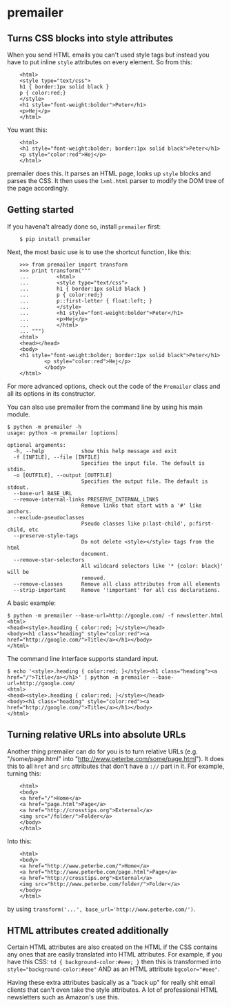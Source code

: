 premailer
=========


Turns CSS blocks into style attributes
--------------------------------------

When you send HTML emails you can't used style tags but instead you
have to put inline `style` attributes on every element. So from this:

        <html>
        <style type="text/css">
        h1 { border:1px solid black }
        p { color:red;}
        </style>
        <h1 style="font-weight:bolder">Peter</h1>
        <p>Hej</p>
        </html>

You want this:

        <html>
        <h1 style="font-weight:bolder; border:1px solid black">Peter</h1>
        <p style="color:red">Hej</p>
        </html>


premailer does this. It parses an HTML page, looks up `style` blocks
and parses the CSS. It then uses the `lxml.html` parser to modify the
DOM tree of the page accordingly.

Getting started
---------------

If you havena't already done so, install `premailer` first:

        $ pip install premailer

Next, the most basic use is to use the shortcut function, like this:

        >>> from premailer import transform
        >>> print transform("""
        ...         <html>
        ...         <style type="text/css">
        ...         h1 { border:1px solid black }
        ...         p { color:red;}
        ...         p::first-letter { float:left; }
        ...         </style>
        ...         <h1 style="font-weight:bolder">Peter</h1>
        ...         <p>Hej</p>
        ...         </html>
        ... """)
        <html>
        <head></head>
        <body>
        <h1 style="font-weight:bolder; border:1px solid black">Peter</h1>
                <p style="color:red">Hej</p>
                </body>
        </html>

For more advanced options, check out the code of the `Premailer` class
and all its options in its constructor.

You can also use premailer from the command line by using his main module.

    $ python -m premailer -h
    usage: python -m premailer [options]

    optional arguments:
      -h, --help            show this help message and exit
      -f [INFILE], --file [INFILE]
                            Specifies the input file. The default is stdin.
      -o [OUTFILE], --output [OUTFILE]
                            Specifies the output file. The default is stdout.
      --base-url BASE_URL
      --remove-internal-links PRESERVE_INTERNAL_LINKS
                            Remove links that start with a '#' like anchors.
      --exclude-pseudoclasses
                            Pseudo classes like p:last-child', p:first-child, etc
      --preserve-style-tags
                            Do not delete <style></style> tags from the html
                            document.
      --remove-star-selectors
                            All wildcard selectors like '* {color: black}' will be
                            removed.
      --remove-classes      Remove all class attributes from all elements
      --strip-important     Remove '!important' for all css declarations.

A basic example:

    $ python -m premailer --base-url=http://google.com/ -f newsletter.html
    <html>
    <head><style>.heading { color:red; }</style></head>
    <body><h1 class="heading" style="color:red"><a href="http://google.com/">Title</a></h1></body>
    </html>

The command line interface supports standard input.

    $ echo '<style>.heading { color:red; }</style><h1 class="heading"><a href="/">Title</a></h1>' | python -m premailer --base-url=http://google.com/
    <html>
    <head><style>.heading { color:red; }</style></head>
    <body><h1 class="heading" style="color:red"><a href="http://google.com/">Title</a></h1></body>
    </html>

Turning relative URLs into absolute URLs
----------------------------------------

Another thing premailer can do for you is to turn relative URLs (e.g.
"/some/page.html" into "http://www.peterbe.com/some/page.html"). It
does this to all `href` and `src` attributes that don't have a `://`
part in it. For example, turning this:

        <html>
        <body>
        <a href="/">Home</a>
        <a href="page.html">Page</a>
        <a href="http://crosstips.org">External</a>
        <img src="/folder/">Folder</a>
        </body>
        </html>

Into this:

        <html>
        <body>
        <a href="http://www.peterbe.com/">Home</a>
        <a href="http://www.peterbe.com/page.html">Page</a>
        <a href="http://crosstips.org">External</a>
        <img src="http://www.peterbe.com/folder/">Folder</a>
        </body>
        </html>

by using `transform('...', base_url='http://www.peterbe.com/')`.


HTML attributes created additionally
------------------------------------

Certain HTML attributes are also created on the HTML if the CSS
contains any ones that are easily translated into HTML attributes. For
example, if you have this CSS: `td { background-color:#eee; }` then
this is transformed into `style="background-color:#eee"` AND as an
HTML attribute `bgcolor="#eee"`.

Having these extra attributes basically as a "back up" for really shit
email clients that can't even take the style attributes. A lot of
professional HTML newsletters such as Amazon's use this.
